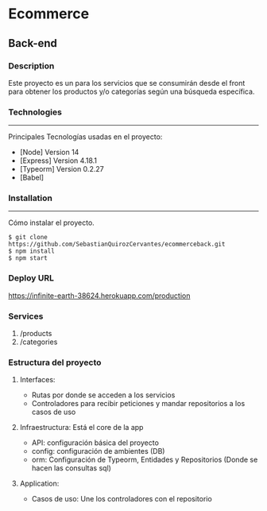 # Ecommerce 
## Back-end
### Description
Este proyecto es un para los servicios que se consumirán desde el front para obtener los productos y/o
categorías según una búsqueda específica.

### Technologies
***
Principales Tecnologías usadas en el proyecto:
* [Node] Version 14 
* [Express] Version 4.18.1
* [Typeorm] Version 0.2.27
* [Babel]

### Installation
***
Cómo instalar el proyecto. 
```
$ git clone https://github.com/SebastianQuirozCervantes/ecommerceback.git
$ npm install
$ npm start
```

### Deploy URL
https://infinite-earth-38624.herokuapp.com/production

### Services
1. /products
2. /categories

### Estructura del proyecto
1. Interfaces:
    - Rutas por donde se acceden a los servicios
    - Controladores para recibir peticiones y mandar repositorios a los casos de uso

2. Infraestructura: Está el core de la app
    - API: configuración básica del proyecto
    - config: configuración de ambientes (DB)
    - orm: Configuración de Typeorm, Entidades y Repositorios (Donde se hacen las consultas sql)
3. Application:
    - Casos de uso: Une los controladores con el repositorio
